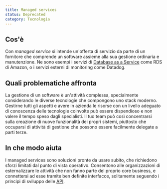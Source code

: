 ```yaml
---
title: Managed services
status: Deprecated
category: Tecnologia
---
```


## Cos'è

Con _managed service_ si intende un'offerta di servizio da parte di un fornitore che comprende un software assieme alla sua gestione ordinaria e manutenzione. Ne sono esempi i servizi di [Database as a Service](/it/database-as-a-service/) come RDS di Amazon, o i servizi esterni di monitoring come Datadog.

## Quali problematiche affronta

La gestione di un software è un'attività complessa, specialmente considerando le diverse tecnologie che compongono uno stack moderno. Gestirne tutti gli aspetti e avere in azienda le risorse con un livello adeguato di conoscenza delle tecnologie coinvolte può essere dispendioso e non valere il tempo speso dagli specialisti. Il tuo team può così concentrarsi sulla creazione di nuove funzionalità dei propri sistemi, piuttosto che occuparsi di attività di gestione che possono essere facilmente delegate a parti terze.

## In che modo aiuta

I managed services sono soluzioni pronte da usare subito, che richiedono sforzi limitati dal punto di vista operativo. Consentono alle organizzazioni di esternalizzare le attività che non fanno parte del proprio core business, e connettersi ad esse tramite ben definite interfacce, solitamente seguendo i principi di sviluppo delle [API](/it/application-programming-interface/).
